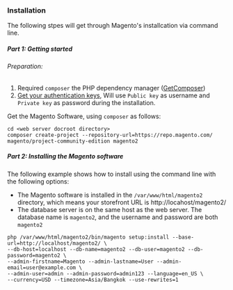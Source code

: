### Installation

The following stpes will get through Magento's installcation via command line.

##### Part 1: Getting started

###### Preparation:
1. Required `composer` the PHP dependency manager ([GetComposer](https://getcomposer.org/))
2. [Get your authentication keys](https://devdocs.magento.com/guides/v2.0/install-gde/prereq/connect-auth.html), Will use `Public key` as username and `Private key` as password during the installation.

Get the Magento Software, using `composer` as follows:

```
cd <web server docroot directory>
composer create-project --repository-url=https://repo.magento.com/ magento/project-community-edition magento2
```

##### Part 2: Installing the Magento software

The following example shows how to install using the command line with the following options:

- The Magento software is installed in the `/var/www/html/magento2` directory, which means your storefront URL is http://locahost/magento2/
- The database server is on the same host as the web server. The database name is `magento2`, and the username and password are both `magento2`

```
php /var/www/html/magento2/bin/magento setup:install --base-url=http://localhost/magento2/ \
--db-host=localhost --db-name=magento2 --db-user=magento2 --db-password=magento2 \
--admin-firstname=Magento --admin-lastname=User --admin-email=user@example.com \
--admin-user=admin --admin-password=admin123 --language=en_US \
--currency=USD --timezone=Asia/Bangkok --use-rewrites=1
```
